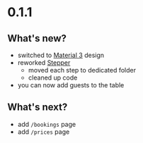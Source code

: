 # 0.1.1
## What's new?
- switched to [Material 3](https://m3.material.io/) design
- reworked [Stepper](https://github.com/seve-andre/casine/blob/main/src/routes/apartments/%5Bid%3Dapartment_id_matcher%5D/components/stepper/Stepper.svelte)
  - moved each step to dedicated folder
  - cleaned up code
- you can now add guests to the table

## What's next?
- add `/bookings` page
- add `/prices` page
